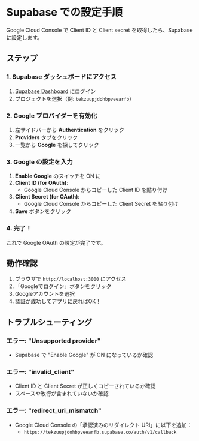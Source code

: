 # Supabase での設定手順

Google Cloud Console で Client ID と Client secret を取得したら、Supabase に設定します。

## ステップ

### 1. Supabase ダッシュボードにアクセス

1. [Supabase Dashboard](https://supabase.com/dashboard) にログイン
2. プロジェクトを選択（例: `tekzuupjdohbpveearfb`）

### 2. Google プロバイダーを有効化

1. 左サイドバーから **Authentication** をクリック
2. **Providers** タブをクリック
3. 一覧から **Google** を探してクリック

### 3. Google の設定を入力

1. **Enable Google** のスイッチを ON に
2. **Client ID (for OAuth)**: 
   - Google Cloud Console からコピーした Client ID を貼り付け
3. **Client Secret (for OAuth)**:
   - Google Cloud Console からコピーした Client Secret を貼り付け
4. **Save** ボタンをクリック

### 4. 完了！

これで Google OAuth の設定が完了です。

## 動作確認

1. ブラウザで `http://localhost:3000` にアクセス
2. 「Googleでログイン」ボタンをクリック
3. Googleアカウントを選択
4. 認証が成功してアプリに戻ればOK！

## トラブルシューティング

### エラー: "Unsupported provider"
- Supabase で "Enable Google" が ON になっているか確認

### エラー: "invalid_client"
- Client ID と Client Secret が正しくコピーされているか確認
- スペースや改行が含まれていないか確認

### エラー: "redirect_uri_mismatch"
- Google Cloud Console の「承認済みのリダイレクト URI」に以下を追加：
  - `https://tekzuupjdohbpveearfb.supabase.co/auth/v1/callback`
